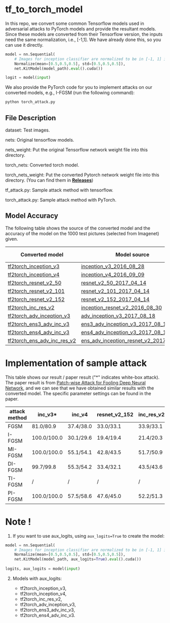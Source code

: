 # tf_to_torch_model 

In this repo, we convert some common Tensorflow models used in adversarial attacks to PyTorch models and provide the resultant models. 
Since these models are converted from their Tensorflow version, the inputs need the same normalization, i.e., [-1,1]. We have already done this, so you can use it directly.
```python
model = nn.Sequential(
    # Images for inception classifier are normalized to be in [-1, 1] interval.
    Normalize(mean=[0.5,0.5,0.5], std=[0.5,0.5,0.5]), 
    net.KitModel(model_path).eval().cuda())

logit = model(input)
```

We also provide the PyTorch code for you to implement attacks on our converted models, e.g., I-FGSM (run the following command):

```bash
python torch_attack.py
````


## File Description

dataset: Test images.

nets: Original tensorflow models.

nets_weight: Put the original Tensorflow network weight file into this directory.

torch_nets: Converted torch model. 

torch_nets_weight: Put the converted Pytorch network weight file into this directory. (You can find them in **[Releases](https://github.com/ylhz/tf_to_pytorch_model/releases)**)

tf_attack.py: Sample attack method with tensorflow.

torch_attack.py: Sample attack method with PyTorch.

##  Model Accuracy

The following table shows the source of the converted model and the accuracy of the model on the 1000 test pictures (selected from Imagenet) given.

| Converted model                                         | Model source | torch Accuracy(%) | tf Accuracy(%) | input size |
| ------------------------------------------------------------ | ------------ | ------------------------------------------------------------ | ------------------------------------------------------------ | ------------------------------------------------------------ |
| [tf2torch_inception_v3](https://github.com/ylhz/tf_to_pytorch_model/releases/download/v1.0/tf2torch_inception_v3.npy) | [inception_v3_2016_08_28](https://github.com/tensorflow/models/tree/master/research/slim#pre-trained-models) | 96.20 | 96.20 | 299*299 |
| [tf2torch_inception_v4](https://github.com/ylhz/tf_to_pytorch_model/releases/download/v1.0/tf2torch_inception_v4.npy) | [inception_v4_2016_09_09](https://github.com/tensorflow/models/tree/master/research/slim#pre-trained-models) | 97.40 | 97.40 | 299*299 |
|[tf2torch_resnet_v2_50](https://github.com/ylhz/tf_to_pytorch_model/releases/download/v1.0/tf2torch_resnet_v2_50.npy)|[resnet_v2_50_2017_04_14](https://github.com/tensorflow/models/tree/master/research/slim#pre-trained-models)|94.90|94.90|  299*299|
|[tf2torch_resnet_v2_101](https://github.com/ylhz/tf_to_pytorch_model/releases/download/v1.0/tf2torch_resnet_v2_101.npy)|[resnet_v2_101_2017_04_14](https://github.com/tensorflow/models/tree/master/research/slim#pre-trained-models)|96.30|96.30|  299*299|
|[tf2torch_resnet_v2_152](https://github.com/ylhz/tf_to_pytorch_model/releases/download/v1.0/tf2torch_resnet_v2_152.npy)|[resnet_v2_152_2017_04_14](https://github.com/tensorflow/models/tree/master/research/slim#pre-trained-models)| 95.80 | 95.80 | 299*299 |
| [tf2torch_inc_res_v2](https://github.com/ylhz/tf_to_pytorch_model/releases/download/v1.0/tf2torch_inc_res_v2.npy) |[inception_resnet_v2_2016_08_30](https://github.com/tensorflow/models/tree/master/research/slim#pre-trained-models)|99.80| 99.80 | 299*299 |
| [tf2torch_adv_inception_v3](https://github.com/ylhz/tf_to_pytorch_model/releases/download/v1.0/tf2torch_adv_inception_v3.npy) | [adv_inception_v3_2017_08_18](https://github.com/tensorflow/models/tree/archive/research/adv_imagenet_models#available-models) | 94.90 | 94.90 | 299*299 |
| [tf2torch_ens3_adv_inc_v3](https://github.com/ylhz/tf_to_pytorch_model/releases/download/v1.0/tf2torch_ens3_adv_inc_v3.npy) | [ens3_adv_inception_v3_2017_08_18](https://github.com/tensorflow/models/tree/archive/research/adv_imagenet_models#available-models) | 93.70 | 93.70 | 299*299 |
| [tf2torch_ens4_adv_inc_v3](https://github.com/ylhz/tf_to_pytorch_model/releases/download/v1.0/tf2torch_ens4_adv_inc_v3.npy) |  [ens4_adv_inception_v3_2017_08_18](https://github.com/tensorflow/models/tree/archive/research/adv_imagenet_models#available-models)  | 91.60 | 91.60 | 299*299 |
| [tf2torch_ens_adv_inc_res_v2](https://github.com/ylhz/tf_to_pytorch_model/releases/download/v1.0/tf2torch_ens_adv_inc_res_v2.npy) | [ens_adv_inception_resnet_v2_2017_08_18](https://github.com/tensorflow/models/tree/archive/research/adv_imagenet_models#available-models) | 97.60 | 97.60 | 299*299 |


# Implementation of sample attack

This table shows our result / paper result ("*" indicates white-box attack). The paper result is from [Patch-wise Attack for Fooling Deep Neural Network](http://arxiv.org/abs/2007.06765), and we can see that we have obtained similar results with the converted model. The specific parameter settings can be found in the paper. 



| attack method | inc_v3*       | inc_v4    | resnet_v2_152 | inc_res_v2 | ens3_adv_inc_v3 | ens4_adv_inc_v3 | ens_adv_inc_res_v2 |
| ------------- | ------------ | --------- | ------------- | ---------- | --------------- | --------------- | ------------------ |
| FGSM          | 81.0/80.9   | 37.4/38.0 | 33.0/33.1     | 33.9/33.1  | 16.9/16.8       | 15.7/15.8       | 8.2/8.3            |
| I-FGSM        | 100.0/100.0 | 30.1/29.6 | 19.4/19.4     | 21.4/20.3  | 12.0/11.7       | 12.4/12.1       | 5.5/5.5            |
| MI-FGSM       | 100.0/100.0 | 55.1/54.1 | 42.8/43.5     | 51.7/50.9  | 22.2/21.9       | 21.6/21.1       | 11.2/10.5          |
| DI-FGSM       | 99.7/99.8   | 55.3/54.2 | 33.4/32.1     | 43.5/43.6  | 15.9/15.0       | 16.4/16.2       | 8.6/7.1            |
| TI-FGSM       | /            | /         | /             | /          | 31.2/30.8       | 31.1/30.6       | 22.9/22.7          |
| PI-FGSM       | 100.0/100.0 | 57.5/58.6 | 47.6/45.0     | 52.2/51.3  | 38.4/39.3       | 39.0/39.5       | 28.0/28.8          |



# Note !

1. If you want to use aux_logits, using ```aux_logits=True``` to create the model:
```python
model = nn.Sequential(
    # Images for inception classifier are normalized to be in [-1, 1] interval.
    Normalize(mean=[0.5,0.5,0.5], std=[0.5,0.5,0.5]), 
    net.KitModel(model_path, aux_logits=True).eval().cuda())
    
logits, aux_logits = model(input)
```

2. Models with aux_logits: 

    * tf2torch_inception_v3, 
    * tf2torch_inception_v4, 
    * tf2torch_inc_res_v2, 
    * tf2torch_adv_inception_v3, 
    * tf2torch_ens3_adv_inc_v3, 
    * tf2torch_ens4_adv_inc_v3.

